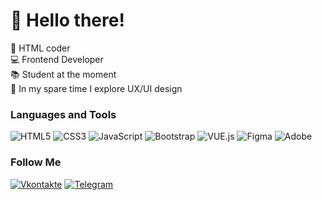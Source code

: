 # 👋 Hello there!

🎨 HTML coder<br>💻 Frontend Developer<br>📚 Student at the moment<br>📱 In my spare time I explore UX/UI design<br>

### Languages and Tools

![HTML5](https://img.shields.io/badge/-HTML5-474753?style=for-the-badge&logo=HTML5)
![CSS3](https://img.shields.io/badge/-CSS3-474753?style=for-the-badge&logo=CSS3&logoColor=1572B6)
![JavaScript](https://img.shields.io/badge/-JS-474753?style=for-the-badge&logo=JavaScript)
![Bootstrap](https://img.shields.io/badge/-Bootstrap-474753?style=for-the-badge&logo=Bootstrap)
![VUE.js](https://img.shields.io/badge/-VUE.js-474753?style=for-the-badge&logo=Vue.js)
![Figma](https://img.shields.io/badge/-Figma-474753?style=for-the-badge&logo=Figma&logoColor=F24E1E)
![Adobe](https://img.shields.io/badge/-Adobe-474753?style=for-the-badge&logo=Adobe&logoColor=FF0000)

### Follow Me

[![Vkontakte](https://img.shields.io/badge/-VKONTAKTE-474753?style=for-the-badge&logo=VK&logoColor=71AAEB)](https://vk.com/fourton)
[![Telegram](https://img.shields.io/badge/-Telegram-474753?style=for-the-badge&logo=Telegram)](https://t.me/fourton)
